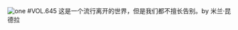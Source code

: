 ![one](http://image.wufazhuce.com/FuYDTCPyagqAWDcrkYCj36-tVuZX)
#VOL.645
这是一个流行离开的世界，但是我们都不擅长告别。by 米兰·昆德拉